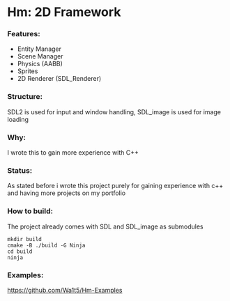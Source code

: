 # Hm: 2D Framework

### Features:
* Entity Manager
* Scene Manager
* Physics (AABB)
* Sprites
* 2D Renderer (SDL_Renderer)

### Structure:
SDL2 is used for input and window handling, SDL_image is used for image loading

### Why:
I wrote this to gain more experience with C++

### Status:
As stated before i wrote this project purely for gaining experience with c++ and having more projects on my portfolio

### How to build:
The project already comes with SDL and SDL_image as submodules

```
mkdir build
cmake -B ./build -G Ninja
cd build
ninja
```


### Examples:
https://github.com/Wa1t5/Hm-Examples
